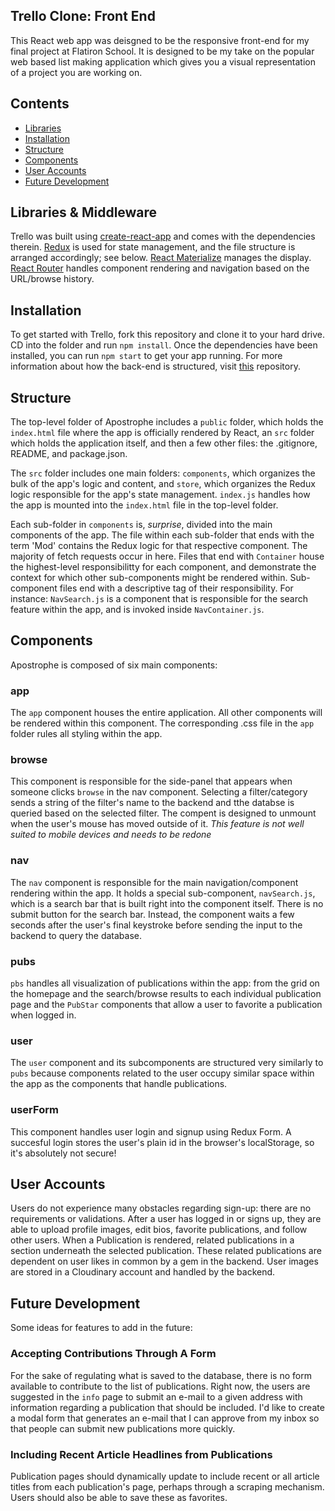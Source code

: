 ## Trello Clone: Front End

This React web app was deisgned to be the responsive front-end for my final project at Flatiron School. It is designed to be my take on the popular web based list making application which gives you a visual representation of a project you are working on. 

## Contents

- [Libraries](#libraries)
- [Installation](#installation)
- [Structure](#structure)
- [Components](#components)
- [User Accounts](#user-accounts)
- [Future Development](#future-development)

## Libraries & Middleware

Trello was built using [create-react-app](https://github.com/facebook/create-react-app) and comes with the dependencies therein. [Redux](https://github.com/reduxjs/redux) is used for state management, and the file structure is arranged accordingly; see below. [React Materialize](https://github.com/react-materialize/react-materialize) manages the display. [React Router](https://github.com/ReactTraining/react-router) handles component rendering and navigation based on the URL/browse history.

## Installation 

To get started with Trello, fork this repository and clone it to your hard drive. CD into the folder and run ```npm install```. Once the dependencies have been installed, you can run ```npm start``` to get your app running. For more information about how the back-end is structured, visit [this](https://github.com/d-collins2/Trello-Backend) repository.

## Structure

The top-level folder of Apostrophe includes a `public` folder, which holds the `index.html` file where the app is officially rendered by React, an `src` folder which holds the application itself, and then a few other files: the .gitignore, README, and package.json. 

The `src` folder includes one main folders: `components`, which organizes the bulk of the app's logic and content, and `store`, which organizes the Redux logic responsible for the app's state management. `index.js` handles how the app is mounted into the `index.html` file in the top-level folder. 

Each sub-folder in `components` is, *surprise*, divided into the main components of the app. The file within each sub-folder that ends with the term 'Mod' contains the Redux logic for that respective component. The majority of fetch requests occur in here. Files that end with `Container` house the highest-level responsibilitty for each component, and demonstrate the context for which other sub-components might be rendered within. Sub-component files end with a descriptive tag of their responsibility. For instance: `NavSearch.js` is a component that is responsible for the search feature within the app, and is invoked inside `NavContainer.js`. 

## Components

Apostrophe is composed of six main components:

### app 

The `app` component houses the entire application. All other components will be rendered within this component. The corresponding .css file in the `app` folder rules all styling within the app.

### browse

This component is responsible for the side-panel that appears when someone clicks `browse` in the nav component. Selecting a filter/category sends a string of the filter's name to the backend and tthe databse is queried based on the selected filter. The compent is designed to unmount when the user's mouse has moved outside of it. *This feature is not well suited to mobile devices and needs to be redone*

### nav

The `nav` component is responsible for the main navigation/component rendering within the app. It holds a special sub-component, `navSearch.js`, which is a search bar that is built right into the component itself. There is no submit button for the search bar. Instead, the component waits a few seconds after the user's final keystroke before sending the input to the backend to query the database. 

### pubs

`pbs` handles all visualization of publications within the app: from the grid on the homepage and the search/browse results to each individual publication page and the `PubStar` components that allow a user to favorite a publication when logged in. 

### user

The `user` component and its subcomponents are structured very similarly to `pubs` because components related to the user occupy similar space within the app as the components that handle publications. 

### userForm

This component handles user login and signup using Redux Form. A succesful login stores the user's plain id in the browser's localStorage, so it's absolutely not secure! 


## User Accounts

Users do not experience many obstacles regarding sign-up: there are no requirements or validations. After a user has logged in or signs up, they are able to upload profile images, edit bios, favorite publications, and follow other users. When a Publication is rendered, related publications in a section underneath the selected publication. These related publications are dependent on user likes in common by a gem in the backend. User images are stored in a Cloudinary account and handled by the backend. 

## Future Development

Some ideas for features to add in the future:

### Accepting Contributions Through A Form

For the sake of regulating what is saved to the database, there is no form available to contribute to the list of publications. Right now, the users are suggested in the `info` page to submit an e-mail to a given address with information regarding a publication that should be included. I'd like to create a modal form that generates an e-mail that I can approve from my inbox so that people can submit new publications more quickly. 

### Including Recent Article Headlines from Publications

Publication pages should dynamically update to include recent or all article titles from each publication's page, perhaps through a scraping mechanism. Users should also be able to save these as favorites. 
